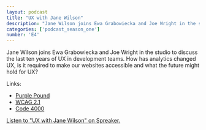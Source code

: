 ```yaml
---
layout: podcast
title: "UX with Jane Wilson"
description: "Jane Wilson joins Ewa Grabowiecka and Joe Wright in the studio to discuss the last ten years of UX in development teams. How has analytics changed UX, is it required to make our websites accessible and what the future might hold for UX?"
categories: ['podcast_season_one']
number: 'E4'
---
```


Jane Wilson joins Ewa Grabowiecka and Joe Wright in the studio to discuss the last ten years of UX in development teams. How has analytics changed UX, is it required to make our websites accessible and what the future might hold for UX?

Links:

* [Purple Pound](https://wearepurple.org.uk/the-purple-pound-infographic/)
* [WCAG 2.1](https://www.w3.org/TR/WCAG21/)
* [Code 4000](https://code4000.org/en)

<a class="spreaker-player" href="https://www.spreaker.com/episode/19186451" data-resource="episode_id=19186451" data-width="100%" data-height="200px" data-theme="light" data-playlist="false" data-playlist-continuous="false" data-autoplay="false" data-live-autoplay="false" data-chapters-image="true" data-episode-image-position="right" data-hide-logo="false" data-hide-likes="false" data-hide-comments="false" data-hide-sharing="false" data-hide-download="true">Listen to "UX with Jane Wilson" on Spreaker.</a>
